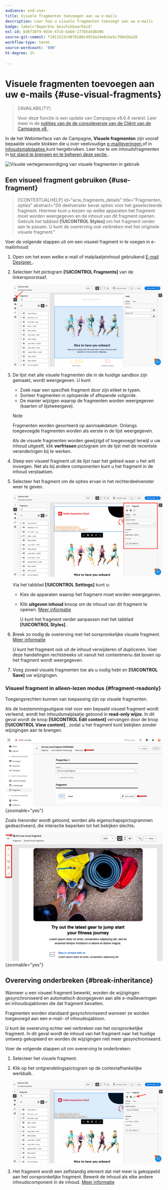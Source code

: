 ```yaml
---
audience: end-user
title: Visuele fragmenten toevoegen aan uw e-mails
description: Leer hoe u visuele fragmenten toevoegt aan uw e-mails
badge: label="Beperkte beschikbaarheid"
exl-id: 6d6f38f9-9d3e-47cb-beb8-177b5a5d8306
source-git-commit: f1911523c9076188c492da24e0cbe5c760e58a28
workflow-type: tm+mt
source-wordcount: '600'
ht-degree: 1%

---
```


# Visuele fragmenten toevoegen aan uw e-mails {#use-visual-fragments}

>[!AVAILABILITY]
>
>Voor deze functie is een update van Campagne v8.6.4 vereist. Leer meer in de [ notities van de de consoleversie van de Cliënt van de Campagne v8 ](https://experienceleague.adobe.com/en/docs/campaign/campaign-v8/releases/release-notes).

In de het Webinterface van de Campagne, **Visuele fragmenten** zijn vooraf bepaalde visuele blokken die u over veelvoudige [ e-mailleveringen ](../email/get-started-email-designer.md) of in [ inhoudsmalplaatjes ](../email/use-email-templates.md) kunt hergebruiken. Leer hoe te om inhoudsfragmenten in [ tot stand te brengen en te beheren deze sectie ](fragments.md).

![ Visuele vertegenwoordiging van visuele fragmenten in gebruik ](assets/do-not-localize/fragments.gif)

## Een visueel fragment gebruiken {#use-fragment}

>[!CONTEXTUALHELP]
>id="acw_fragments_details"
>title="Fragmenten, opties"
>abstract="Dit deelvenster bevat opties voor het geselecteerde fragment. Hiermee kunt u kiezen op welke apparaten het fragment moet worden weergegeven en de inhoud van dit fragment openen. Gebruik het tabblad **[!UICONTROL Styles]** om het fragment verder aan te passen. U kunt de overerving ook verbreken met het originele visuele fragment."

<!-- pas vu dans l'UI-->

Voer de volgende stappen uit om een visueel fragment in te voegen in e-mailinhoud:

1. Open om het even welke e-mail of malplaatjeinhoud gebruikend [ E-mail Designer ](../email/get-started-email-designer.md).

1. Selecteer het pictogram **[!UICONTROL Fragments]** van de linkerspoorstaaf.

   ![ Schermschot die het pictogram van Fragmenten in de E-mailDesigner interface tonen ](assets/fragments-in-designer.png)

1. De lijst met alle visuele fragmenten die in de huidige sandbox zijn gemaakt, wordt weergegeven. U kunt:

   * Zoek naar een specifiek fragment door zijn etiket te typen.
   * Sorteer fragmenten in oplopende of aflopende volgorde.
   * De manier wijzigen waarop de fragmenten worden weergegeven (kaarten of lijstweergave).

   >[!NOTE]
   >
   >Fragmenten worden gesorteerd op aanmaakdatum. Onlangs toegevoegde fragmenten worden als eerste in de lijst weergegeven.

   Als de visuele fragmenten worden gewijzigd of toegevoegd terwijl u uw inhoud uitgeeft, klik **verfrissen** pictogram om de lijst met de recentste veranderingen bij te werken.

1. Sleep een visueel fragment uit de lijst naar het gebied waar u het wilt invoegen. Net als bij andere componenten kunt u het fragment in de inhoud verplaatsen.

1. Selecteer het fragment om de opties ervan in het rechterdeelvenster weer te geven.

   ![ Schermschot die de fragmentopties in de juiste ruit tonen ](assets/fragment-right-pane.png)

   Via het tabblad **[!UICONTROL Settings]** kunt u:

   * Kies de apparaten waarop het fragment moet worden weergegeven.
   * Klik **uitgeven inhoud** knoop om de inhoud van dit fragment te openen. [Meer informatie](../content/fragments.md#edit-fragments)

     U kunt het fragment verder aanpassen met het tabblad **[!UICONTROL Styles]** .

1. Breek zo nodig de overerving met het oorspronkelijke visuele fragment. [Meer informatie](#break-inheritance)

   U kunt het fragment ook uit de inhoud verwijderen of dupliceren. Voer deze handelingen rechtstreeks uit vanuit het contextmenu dat boven op het fragment wordt weergegeven.

1. Voeg zoveel visuele fragmenten toe als u nodig hebt en **[!UICONTROL Save]** uw wijzigingen.

### Visueel fragment in alleen-lezen modus {#fragment-readonly}

Toegangsrechten kunnen van toepassing zijn op visuele fragmenten.

Als de toestemmingsuitgave niet voor een bepaald visueel fragment wordt verleend, wordt het inhoudsmalplaatje getoond in **read-only wijze**. In dit geval wordt de knop **[!UICONTROL Edit content]** vervangen door de knop **[!UICONTROL View content]** , zodat u het fragment kunt bekijken zonder wijzigingen aan te brengen.

![ Schermschot die een visueel fragment op read-only wijze tonen ](assets/fragment-readonly.png){zoomable="yes"}

Zoals hieronder wordt getoond, worden alle eigenschapspictogrammen gedeactiveerd, die interactie beperken tot het bekijken slechts.

![ Schermafbeelding tonend gedeactiveerde eigenschappictogrammen op read-only wijze ](assets/fragment-readonly-view.png){zoomable="yes"}

## Overerving onderbreken {#break-inheritance}

Wanneer u een visueel fragment bewerkt, worden de wijzigingen gesynchroniseerd en automatisch doorgegeven aan alle e-mailleveringen en inhoudssjablonen die dat fragment bevatten.

Fragmenten worden standaard gesynchroniseerd wanneer ze worden toegevoegd aan een e-mail- of inhoudssjabloon.

U kunt de overerving echter wel verbreken van het oorspronkelijke fragment. In dit geval wordt de inhoud van het fragment naar het huidige ontwerp gekopieerd en worden de wijzigingen niet meer gesynchroniseerd.

Voer de volgende stappen uit om overerving te onderbreken:

1. Selecteer het visuele fragment.

1. Klik op het ontgrendelingspictogram op de contextafhankelijke werkbalk.

   ![ Schermschot die het ontgrendelingspictogram tonen om overerving te breken ](assets/fragment-break-inheritance.png)

1. Het fragment wordt een zelfstandig element dat niet meer is gekoppeld aan het oorspronkelijke fragment. Bewerk de inhoud als elke andere inhoudscomponent in de inhoud. [Meer informatie](../email/content-components.md)
